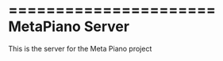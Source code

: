======================
MetaPiano Server
======================


This is the server for the Meta Piano project

